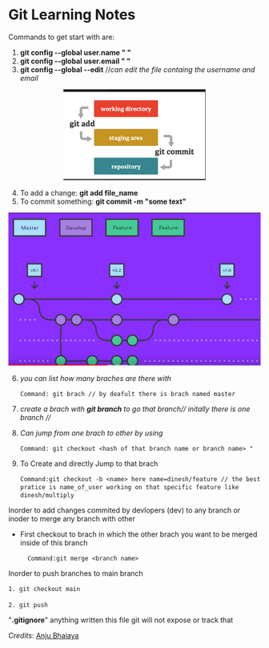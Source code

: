 # Git Learning Notes

Commands to get start with are:

1. **git config --global user.name " "**
2. **git config --global user.email " "**
3. **git config --global --edit** //*can edit the file containg the username and email*

<!----Images---->
<p align="center">
<img src=assets/20230327_135323_ksnip_20230327-002622.png alt="your image" />
</p>

4. To add a change: **git add file_name**
5. To commit something: **git commit -m "some text"**
<p align="center">
<img src=assets/20230327_135632_ksnip_20230327-002905.png alt="your image" />
</p>

6. *you can list how many braches are there with*

       Command: git brach // by deafult there is brach named master

7. *create a brach with **git branch** to go that branch// initally there is one branch //*</name>

8. *Can jump from one brach to other by using*

       Command: git checkout <hash of that branch name or branch name> "

9. To Create and directly Jump to that brach

       Command:git checkout -b <name> here name=dinesh/feature // the best pratice is name_of_user working on that specific feature like dinesh/multiply

<p>Inorder to add changes commited by devlopers (dev) to any branch or inoder to merge any branch with other

* First checkout to brach in which the other brach you want to be merged inside of this branch</p>

        Command:git merge <branch name>

Inorder to push branches to main branch

    1. git checkout main

    2. git push

"**.gitignore**" anything written this file git will not expose or track that

*Credits*: [Anju Bhaiaya](https://www.youtube.com/watch?v=uaeKhfhYE0U)
